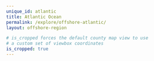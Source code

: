 ```yaml
---
unique_id: atlantic
title: Atlantic Ocean
permalink: /explore/offshore-atlantic/
layout: offshore-region

# is_cropped forces the default county map view to use
# a custom set of viewbox coordinates
is_cropped: true
---
```

